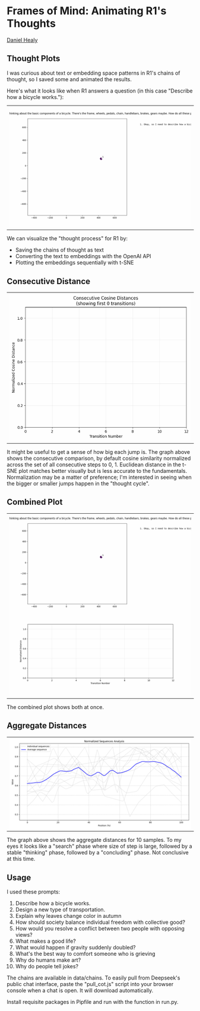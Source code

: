 # Frames of Mind: Animating R1's Thoughts

[Daniel Healy](https://www.linkedin.com/in/daniel-healy/)

## Thought Plots

I was curious about text or embedding space patterns in R1's chains of thought, so I saved some and animated the results.

Here's what it looks like when R1 answers a question (in this case "Describe how a bicycle works."):

| |
|---------|
| ![A](img/simple_animation.gif) |

We can visualize the "thought process" for R1 by:

- Saving the chains of thought as text
- Converting the text to embeddings with the OpenAI API
- Plotting the embeddings sequentially with t-SNE

## Consecutive Distance

| |
|---------|
| ![A](img/distance.gif) |

It might be useful to get a sense of how big each jump is. The graph above shows the consecutive comparison, by default cosine similarity normalized across the set of all consecutive steps to 0, 1. Euclidean distance in the t-SNE plot matches better visually but is less accurate to the fundamentals. Normalization may be a matter of preference; I'm interested in seeing when the bigger or smaller jumps happen in the "thought cycle".

## Combined Plot

| |
|---------|
| ![A](img/dual_animation.gif) |

The combined plot shows both at once.

## Aggregate Distances

| |
|---------|
| ![A](img/normalized_sequences.png) |

The graph above shows the aggregate distances for 10 samples. To my eyes it looks like a "search" phase where size of step is large, followed by a stable "thinking" phase, followed by a "concluding" phase. Not conclusive at this time.

## Usage

I used these prompts:

1. Describe how a bicycle works.
2. Design a new type of transportation.
3. Explain why leaves change color in autumn
4. How should society balance individual freedom with collective good?
5. How would you resolve a conflict between two people with opposing views?
6. What makes a good life?
7. What would happen if gravity suddenly doubled?
8. What's the best way to comfort someone who is grieving
9. Why do humans make art?
10. Why do people tell jokes?

The chains are available in data/chains. To easily pull from Deepseek's public chat interface, paste the "pull_cot.js" script into your browser console when a chat is open. It will download automatically.

Install requisite packages in Pipfile and run with the function in run.py.
